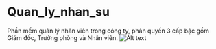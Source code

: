 # Quan_ly_nhan_su
Phần mềm quản lý nhân viên trong công ty, phân quyền 3 cấp bậc gồm Giám đốc, Trưởng phòng và Nhân viên.
<img src="/path/to/img.jpg" alt="Alt text" title="Welcome">

